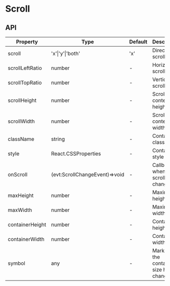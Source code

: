 # Scroll

<example />

## API

| Property        | Type                          | Default | Description                              |
| --------------- | ----------------------------- | ------- | ---------------------------------------- |
| scroll          | 'x'\|'y'\|'both'              | 'x'     | Direction of scroll                      |
| scrollLeftRatio | number                        | -       | Horizontal scroll ratio                  |
| scrollTopRatio  | number                        | -       | Vertical scroll ratio                    |
| scrollHeight    | number                        | -       | Scroll content height                    |
| scrollWidth     | number                        | -       | Scroll content width                     |
| className       | string                        | -       | Container className                      |
| style           | React.CSSProperties           | -       | Container style                          |
| onScroll        | (evt:ScrollChangeEvent)=>void | -       | Callbacks when the scroll ratio changes  |
| maxHeight       | number                        | -       | Maximum height limit                     |
| maxWidth        | number                        | -       | Maximum width limit                      |
| containerHeight | number                        | -       | Container height                         |
| containerWidth  | number                        | -       | Container width                          |
| symbol          | any                           | -       | Mark that the container size has changed |
